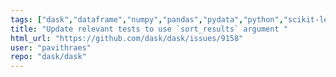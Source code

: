 ```yaml
---
tags: ["dask","dataframe","numpy","pandas","pydata","python","scikit-learn","scipy","tests"]
title: "Update relevant tests to use `sort_results` argument "
html_url: "https://github.com/dask/dask/issues/9158"
user: "pavithraes"
repo: "dask/dask"
---
```


